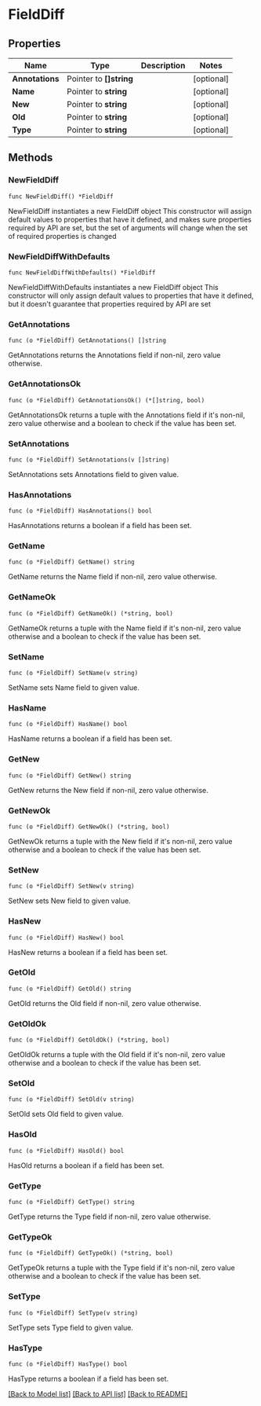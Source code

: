 # FieldDiff

## Properties

Name | Type | Description | Notes
------------ | ------------- | ------------- | -------------
**Annotations** | Pointer to **[]string** |  | [optional] 
**Name** | Pointer to **string** |  | [optional] 
**New** | Pointer to **string** |  | [optional] 
**Old** | Pointer to **string** |  | [optional] 
**Type** | Pointer to **string** |  | [optional] 

## Methods

### NewFieldDiff

`func NewFieldDiff() *FieldDiff`

NewFieldDiff instantiates a new FieldDiff object
This constructor will assign default values to properties that have it defined,
and makes sure properties required by API are set, but the set of arguments
will change when the set of required properties is changed

### NewFieldDiffWithDefaults

`func NewFieldDiffWithDefaults() *FieldDiff`

NewFieldDiffWithDefaults instantiates a new FieldDiff object
This constructor will only assign default values to properties that have it defined,
but it doesn't guarantee that properties required by API are set

### GetAnnotations

`func (o *FieldDiff) GetAnnotations() []string`

GetAnnotations returns the Annotations field if non-nil, zero value otherwise.

### GetAnnotationsOk

`func (o *FieldDiff) GetAnnotationsOk() (*[]string, bool)`

GetAnnotationsOk returns a tuple with the Annotations field if it's non-nil, zero value otherwise
and a boolean to check if the value has been set.

### SetAnnotations

`func (o *FieldDiff) SetAnnotations(v []string)`

SetAnnotations sets Annotations field to given value.

### HasAnnotations

`func (o *FieldDiff) HasAnnotations() bool`

HasAnnotations returns a boolean if a field has been set.

### GetName

`func (o *FieldDiff) GetName() string`

GetName returns the Name field if non-nil, zero value otherwise.

### GetNameOk

`func (o *FieldDiff) GetNameOk() (*string, bool)`

GetNameOk returns a tuple with the Name field if it's non-nil, zero value otherwise
and a boolean to check if the value has been set.

### SetName

`func (o *FieldDiff) SetName(v string)`

SetName sets Name field to given value.

### HasName

`func (o *FieldDiff) HasName() bool`

HasName returns a boolean if a field has been set.

### GetNew

`func (o *FieldDiff) GetNew() string`

GetNew returns the New field if non-nil, zero value otherwise.

### GetNewOk

`func (o *FieldDiff) GetNewOk() (*string, bool)`

GetNewOk returns a tuple with the New field if it's non-nil, zero value otherwise
and a boolean to check if the value has been set.

### SetNew

`func (o *FieldDiff) SetNew(v string)`

SetNew sets New field to given value.

### HasNew

`func (o *FieldDiff) HasNew() bool`

HasNew returns a boolean if a field has been set.

### GetOld

`func (o *FieldDiff) GetOld() string`

GetOld returns the Old field if non-nil, zero value otherwise.

### GetOldOk

`func (o *FieldDiff) GetOldOk() (*string, bool)`

GetOldOk returns a tuple with the Old field if it's non-nil, zero value otherwise
and a boolean to check if the value has been set.

### SetOld

`func (o *FieldDiff) SetOld(v string)`

SetOld sets Old field to given value.

### HasOld

`func (o *FieldDiff) HasOld() bool`

HasOld returns a boolean if a field has been set.

### GetType

`func (o *FieldDiff) GetType() string`

GetType returns the Type field if non-nil, zero value otherwise.

### GetTypeOk

`func (o *FieldDiff) GetTypeOk() (*string, bool)`

GetTypeOk returns a tuple with the Type field if it's non-nil, zero value otherwise
and a boolean to check if the value has been set.

### SetType

`func (o *FieldDiff) SetType(v string)`

SetType sets Type field to given value.

### HasType

`func (o *FieldDiff) HasType() bool`

HasType returns a boolean if a field has been set.


[[Back to Model list]](../README.md#documentation-for-models) [[Back to API list]](../README.md#documentation-for-api-endpoints) [[Back to README]](../README.md)


